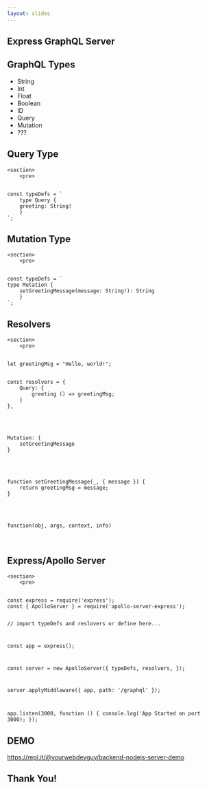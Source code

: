 ```yaml
---
layout: slides
---
```


<section>
    <h1>Express GraphQL Server</h1>
</section>

<section>
    <h2>GraphQL Types</h2>
    <ul>
        <li>String</li>
        <li>Int</li>
        <li>Float</li>
        <li>Boolean</li>
        <li>ID</li>
        <li>Query</li>
        <li>Mutation</li>
        <li>???</li>
    </ul>
</section>

<section>
    <section>
        <h2>Query Type</h2>
    </section>

    <section>
        <pre>
<code class="hljs" data-line-numbers="">
const typeDefs = `
    type Query {
    greeting: String!
    }
`;
</code>
        </pre>
    </section>
</section>

<section>
    <section>
        <h2>Mutation Type</h2>
    </section>

    <section>
        <pre>
<code class="hljs" data-line-numbers="">
const typeDefs = `
type Mutation {
    setGreetingMessage(message: String!): String 
    }
`;
</code>
        </pre>
    </section>
</section>

<section>
    <section>
        <h2>Resolvers</h2>
    </section>

    <section>
        <pre>
<code class="hljs" data-line-numbers="">
let greetingMsg = "Hello, world!";
</code>
        </pre>
    </section>
    <section>
            <pre>
<code class="hljs" data-line-numbers="">
const resolvers = {
    Query: {
        greeting () => greetingMsg;
    }
},
</code>
            </pre>
    </section>
    <section>
                <pre>
<code class="hljs">
Mutation: {
    setGreetingMessage
}
</code>
                </pre>
            </section>
            <section>
                    <pre>
<code class="hljs">
function setGreetingMessage(_, { message }) {
    return greetingMsg = message;
}
</code>
                    </pre>
                </section>
                <section>
                        <pre>
<code class="hljs" data-line-numbers="">
function(obj, args, context, info)
</code>
                        </pre>
                    </section>
</section>

<section>
    <section>
        <h2>Express/Apollo Server</h2>
    </section>

    <section>
        <pre>
<code class="hljs" data-line-numbers="">
const express = require('express');
const { ApolloServer } = require('apollo-server-express');

// import typeDefs and reslovers or define here...

const app = express();

const server = new ApolloServer({
    typeDefs,
    resolvers,
});

server.applyMiddleware({ app, path: '/graphql' });

app.listen(3000, function () {
    console.log('App Started on port 3000);
});
</code>
        </pre>
    </section>
</section>

<section>
    <h1>DEMO</h1>
    <a href="https://repl.it/@yourwebdevguy/backend-nodejs-server-demo">https://repl.it/@yourwebdevguy/backend-nodejs-server-demo</a>
</section>

<section>
    <h1>Thank You!</h1>
</section>